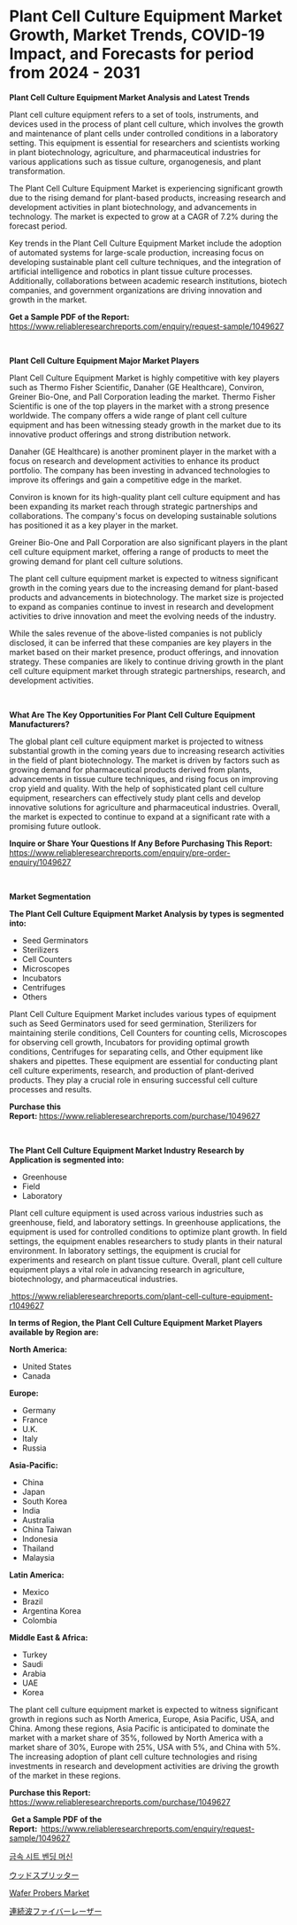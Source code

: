 <p><h1>Plant Cell Culture Equipment Market Growth, Market Trends, COVID-19 Impact, and Forecasts for period from 2024 - 2031</h1></p><p><strong>Plant Cell Culture Equipment Market Analysis and Latest Trends</strong></p>
<p><p>Plant cell culture equipment refers to a set of tools, instruments, and devices used in the process of plant cell culture, which involves the growth and maintenance of plant cells under controlled conditions in a laboratory setting. This equipment is essential for researchers and scientists working in plant biotechnology, agriculture, and pharmaceutical industries for various applications such as tissue culture, organogenesis, and plant transformation.</p><p>The Plant Cell Culture Equipment Market is experiencing significant growth due to the rising demand for plant-based products, increasing research and development activities in plant biotechnology, and advancements in technology. The market is expected to grow at a CAGR of 7.2% during the forecast period.</p><p>Key trends in the Plant Cell Culture Equipment Market include the adoption of automated systems for large-scale production, increasing focus on developing sustainable plant cell culture techniques, and the integration of artificial intelligence and robotics in plant tissue culture processes. Additionally, collaborations between academic research institutions, biotech companies, and government organizations are driving innovation and growth in the market.</p></p>
<p><strong>Get a Sample PDF of the Report:&nbsp;</strong> <a href="https://www.reliableresearchreports.com/enquiry/request-sample/1049627">https://www.reliableresearchreports.com/enquiry/request-sample/1049627</a></p>
<p>&nbsp;</p>
<p><strong>Plant Cell Culture Equipment Major Market Players</strong></p>
<p><p>Plant Cell Culture Equipment Market is highly competitive with key players such as Thermo Fisher Scientific, Danaher (GE Healthcare), Conviron, Greiner Bio-One, and Pall Corporation leading the market. Thermo Fisher Scientific is one of the top players in the market with a strong presence worldwide. The company offers a wide range of plant cell culture equipment and has been witnessing steady growth in the market due to its innovative product offerings and strong distribution network.</p><p>Danaher (GE Healthcare) is another prominent player in the market with a focus on research and development activities to enhance its product portfolio. The company has been investing in advanced technologies to improve its offerings and gain a competitive edge in the market.</p><p>Conviron is known for its high-quality plant cell culture equipment and has been expanding its market reach through strategic partnerships and collaborations. The company's focus on developing sustainable solutions has positioned it as a key player in the market.</p><p>Greiner Bio-One and Pall Corporation are also significant players in the plant cell culture equipment market, offering a range of products to meet the growing demand for plant cell culture solutions.</p><p>The plant cell culture equipment market is expected to witness significant growth in the coming years due to the increasing demand for plant-based products and advancements in biotechnology. The market size is projected to expand as companies continue to invest in research and development activities to drive innovation and meet the evolving needs of the industry.</p><p>While the sales revenue of the above-listed companies is not publicly disclosed, it can be inferred that these companies are key players in the market based on their market presence, product offerings, and innovation strategy. These companies are likely to continue driving growth in the plant cell culture equipment market through strategic partnerships, research, and development activities.</p></p>
<p>&nbsp;</p>
<p><strong>What Are The Key Opportunities For Plant Cell Culture Equipment Manufacturers?</strong></p>
<p><p>The global plant cell culture equipment market is projected to witness substantial growth in the coming years due to increasing research activities in the field of plant biotechnology. The market is driven by factors such as growing demand for pharmaceutical products derived from plants, advancements in tissue culture techniques, and rising focus on improving crop yield and quality. With the help of sophisticated plant cell culture equipment, researchers can effectively study plant cells and develop innovative solutions for agriculture and pharmaceutical industries. Overall, the market is expected to continue to expand at a significant rate with a promising future outlook.</p></p>
<p><strong>Inquire or Share Your Questions If Any Before Purchasing This Report:</strong> <a href="https://www.reliableresearchreports.com/enquiry/pre-order-enquiry/1049627">https://www.reliableresearchreports.com/enquiry/pre-order-enquiry/1049627</a></p>
<p>&nbsp;</p>
<p><strong>Market Segmentation</strong></p>
<p><strong>The Plant Cell Culture Equipment Market Analysis by types is segmented into:</strong></p>
<p><ul><li>Seed Germinators</li><li>Sterilizers</li><li>Cell Counters</li><li>Microscopes</li><li>Incubators</li><li>Centrifuges</li><li>Others</li></ul></p>
<p><p>Plant Cell Culture Equipment Market includes various types of equipment such as Seed Germinators used for seed germination, Sterilizers for maintaining sterile conditions, Cell Counters for counting cells, Microscopes for observing cell growth, Incubators for providing optimal growth conditions, Centrifuges for separating cells, and Other equipment like shakers and pipettes. These equipment are essential for conducting plant cell culture experiments, research, and production of plant-derived products. They play a crucial role in ensuring successful cell culture processes and results.</p></p>
<p><strong>Purchase this Report:&nbsp;</strong><a href="https://www.reliableresearchreports.com/purchase/1049627">https://www.reliableresearchreports.com/purchase/1049627</a></p>
<p>&nbsp;</p>
<p><strong>The Plant Cell Culture Equipment Market Industry Research by Application is segmented into:</strong></p>
<p><ul><li>Greenhouse</li><li>Field</li><li>Laboratory</li></ul></p>
<p><p>Plant cell culture equipment is used across various industries such as greenhouse, field, and laboratory settings. In greenhouse applications, the equipment is used for controlled conditions to optimize plant growth. In field settings, the equipment enables researchers to study plants in their natural environment. In laboratory settings, the equipment is crucial for experiments and research on plant tissue culture. Overall, plant cell culture equipment plays a vital role in advancing research in agriculture, biotechnology, and pharmaceutical industries.</p></p>
<p><a href="https://www.reliableresearchreports.com/plant-cell-culture-equipment-r1049627">&nbsp;https://www.reliableresearchreports.com/plant-cell-culture-equipment-r1049627</a></p>
<p><strong>In terms of Region, the Plant Cell Culture Equipment Market Players available by Region are:</strong></p>
<p>
    <p> <strong> North America: </strong>
        <ul>
            <li>United States</li>
            <li>Canada</li>
        </ul>
        </p> 
    <p> <strong> Europe: </strong>
        <ul>
            <li>Germany</li>
            <li>France</li>
            <li>U.K.</li>
            <li>Italy</li>
            <li>Russia</li>
        </ul>
        </p> 
    <p> <strong> Asia-Pacific: </strong>
        <ul>
            <li>China</li>
            <li>Japan</li>
            <li>South Korea</li>
            <li>India</li>
            <li>Australia</li>
            <li>China Taiwan</li>
            <li>Indonesia</li>
            <li>Thailand</li>
            <li>Malaysia</li>
        </ul>
        </p> 
    <p> <strong> Latin America: </strong>
        <ul>
            <li>Mexico</li>
            <li>Brazil</li>
            <li>Argentina Korea</li>
            <li>Colombia</li>
        </ul>
        </p> 
    <p> <strong> Middle East & Africa: </strong>
        <ul>
            <li>Turkey</li>
            <li>Saudi</li>
            <li>Arabia</li>
            <li>UAE</li>
            <li>Korea</li>
        </ul>
    </p>
    </p>
<p><p>The plant cell culture equipment market is expected to witness significant growth in regions such as North America, Europe, Asia Pacific, USA, and China. Among these regions, Asia Pacific is anticipated to dominate the market with a market share of 35%, followed by North America with a market share of 30%, Europe with 25%, USA with 5%, and China with 5%. The increasing adoption of plant cell culture technologies and rising investments in research and development activities are driving the growth of the market in these regions.</p></p>
<p><strong>Purchase this Report: </strong><a href="https://www.reliableresearchreports.com/purchase/1049627">https://www.reliableresearchreports.com/purchase/1049627</a></p>
<p>&nbsp;<strong>Get a Sample PDF of the Report:&nbsp;&nbsp;</strong><a href="https://www.reliableresearchreports.com/enquiry/request-sample/1049627">https://www.reliableresearchreports.com/enquiry/request-sample/1049627</a></p>
<p><strong></strong></p>
<p><p><a href="https://github.com/jntpkh496620/Market-Research-Report-List-1/blob/main/634575820647.md">금속 시트 벤딩 머신</a></p><p><a href="https://github.com/lababdou/Market-Research-Report-List-3/blob/main/804649922547.md">ウッドスプリッター</a></p><p><a href="https://github.com/NorbertYates/Market-Research-Report-List-4/blob/main/wafer-probers-market.md">Wafer Probers Market</a></p><p><a href="https://medium.com/@thomassandoval55/%E9%80%A3%E7%B6%9A%E6%B3%A2%E3%83%95%E3%82%A1%E3%82%A4%E3%83%90%E3%83%BC%E3%83%AC%E3%83%BC%E3%82%B6%E3%83%BC%E3%83%9E%E3%83%BC%E3%82%B1%E3%83%83%E3%83%88-2031%E5%B9%B4%E3%81%BE%E3%81%A7%E3%81%AE%E6%88%90%E5%8A%9F%E3%83%93%E3%82%B8%E3%83%8D%E3%82%B9%E6%88%A6%E7%95%A5%E3%81%AE%E9%8D%B5%E3%81%AB%E3%81%AA%E3%82%8B%E4%BA%88%E6%B8%AC-2dec3250b8c7">連続波ファイバーレーザー</a></p></p>